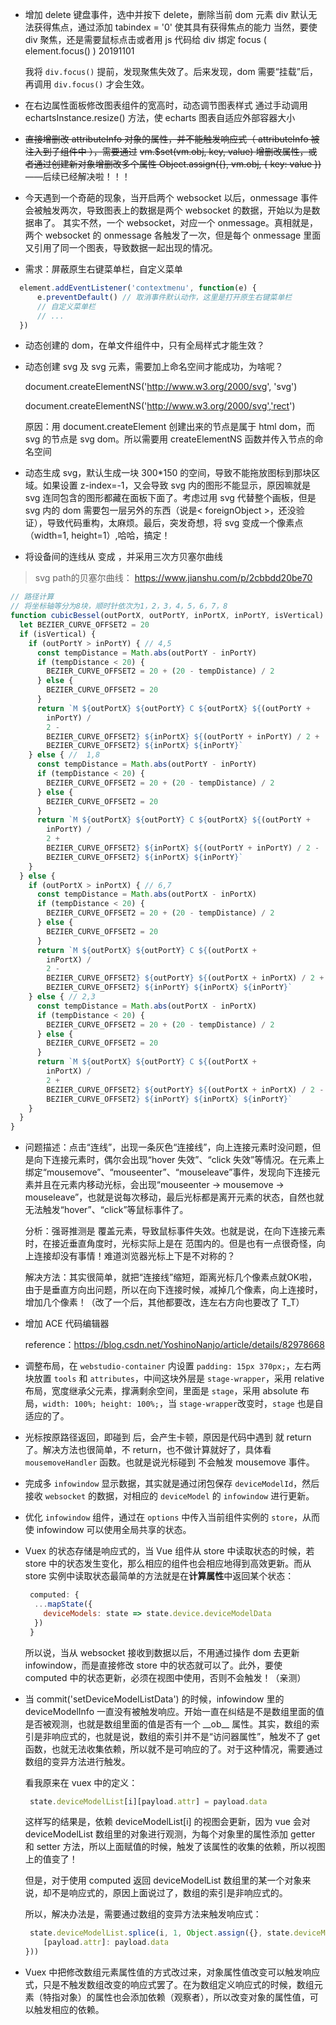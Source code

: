 - 增加 delete 键盘事件，选中并按下 delete，删除当前 dom 元素
  div 默认无法获得焦点，通过添加 tabindex = '0' 使其具有获得焦点的能力
  当然，要使 div 聚焦，还是需要鼠标点击或者用 js 代码给 div 绑定 focus ( element.focus() ) 20191101

  我将 `div.focus()` 提前，发现聚焦失效了。后来发现，dom 需要“挂载”后，再调用 `div.focus()` 才会生效。
  
  
  
- 在右边属性面板修改图表组件的宽高时，动态调节图表样式
  通过手动调用 echartsInstance.resize() 方法，使 echarts 图表自适应外部容器大小

  
  
- ~~直接增删改 attributeInfo 对象的属性，并不能触发响应式（ attributeInfo 被注入到子组件中 ），需要通过~~
  ~~vm.$set(vm.obj, key, value) 增删改属性，或者通过创建新对象增删改多个属性 Object.assign({}, vm.obj, { key: value })~~——后续已经解决啦！！！

  
  
- 今天遇到一个奇葩的现象，当开启两个 websocket 以后，onmessage 事件会被触发两次，导致图表上的数据是两个 websocket 的数据，开始以为是数据串了。
  其实不然，一个 websocket，对应一个 onmessage。真相就是，两个 websocket 的 onmessage 各触发了一次，但是每个 onmessage 里面又引用了同一个图表，导致数据一起出现的情况。

  
  
- 需求：屏蔽原生右键菜单栏，自定义菜单

~~~js
  element.addEventListener('contextmenu', function(e) {
      e.preventDefault() // 取消事件默认动作，这里是打开原生右键菜单栏
      // 自定义菜单栏
      // ...
  })
~~~



- 动态创建的 dom，在单文件组件中，只有全局样式才能生效？

  

- 动态创建 svg 及 svg 元素，需要加上命名空间才能成功，为啥呢？

  document.createElementNS('http://www.w3.org/2000/svg', 'svg')

  document.createElementNS('http://www.w3.org/2000/svg','rect')

  原因：用 document.createElement 创建出来的节点是属于 html dom，而 svg 的节点是 svg dom。所以需要用 createElementNS 函数并传入节点的命名空间

  

- 动态生成 svg，默认生成一块 300*150 的空间，导致不能拖放图标到那块区域。如果设置 z-index=-1，又会导致 svg 内的图形不能显示，原因嘛就是 svg 连同包含的图形都藏在面板下面了。考虑过用 svg 代替整个画板，但是 svg 内的 dom 需要包一层另外的东西（说是< foreignObject >，还没验证），导致代码重构，太麻烦。最后，突发奇想，将 svg 变成一个像素点（width=1, height=1）,哈哈，搞定！

  


- 将设备间的连线从 <line> 变成 <path>，并采用三次方贝塞尔曲线

> svg path的贝塞尔曲线： https://www.jianshu.com/p/2cbbdd20be70 

~~~js
// 路径计算
// 将坐标轴等分为8块，顺时针依次为1，2，3，4，5，6，7，8
function cubicBessel(outPortX, outPortY, inPortX, inPortY, isVertical) {
  let BEZIER_CURVE_OFFSET2 = 20
  if (isVertical) {
    if (outPortY > inPortY) { // 4,5
      const tempDistance = Math.abs(outPortY - inPortY)
      if (tempDistance < 20) {
        BEZIER_CURVE_OFFSET2 = 20 + (20 - tempDistance) / 2
      } else {
        BEZIER_CURVE_OFFSET2 = 20
      }
      return `M ${outPortX} ${outPortY} C ${outPortX} ${(outPortY +
        inPortY) /
        2 -
        BEZIER_CURVE_OFFSET2} ${inPortX} ${(outPortY + inPortY) / 2 +
        BEZIER_CURVE_OFFSET2} ${inPortX} ${inPortY}`
    } else { //  1,8
      const tempDistance = Math.abs(outPortY - inPortY)
      if (tempDistance < 20) {
        BEZIER_CURVE_OFFSET2 = 20 + (20 - tempDistance) / 2
      } else {
        BEZIER_CURVE_OFFSET2 = 20
      }
      return `M ${outPortX} ${outPortY} C ${outPortX} ${(outPortY +
        inPortY) /
        2 +
        BEZIER_CURVE_OFFSET2} ${inPortX} ${(outPortY + inPortY) / 2 -
        BEZIER_CURVE_OFFSET2} ${inPortX} ${inPortY}`
    }
  } else {
    if (outPortX > inPortX) { // 6,7
      const tempDistance = Math.abs(outPortX - inPortX)
      if (tempDistance < 20) {
        BEZIER_CURVE_OFFSET2 = 20 + (20 - tempDistance) / 2
      } else {
        BEZIER_CURVE_OFFSET2 = 20
      }
      return `M ${outPortX} ${outPortY} C ${(outPortX +
        inPortX) /
        2 -
        BEZIER_CURVE_OFFSET2} ${outPortY} ${(outPortX + inPortX) / 2 +
        BEZIER_CURVE_OFFSET2} ${inPortY} ${inPortX} ${inPortY}`
    } else { // 2,3
      const tempDistance = Math.abs(outPortX - inPortX)
      if (tempDistance < 20) {
        BEZIER_CURVE_OFFSET2 = 20 + (20 - tempDistance) / 2
      } else {
        BEZIER_CURVE_OFFSET2 = 20
      }
      return `M ${outPortX} ${outPortY} C ${(outPortX +
        inPortX) /
        2 +
        BEZIER_CURVE_OFFSET2} ${outPortY} ${(outPortX + inPortX) / 2 -
        BEZIER_CURVE_OFFSET2} ${inPortY} ${inPortX} ${inPortY}`
    }
  }
}
~~~



- 问题描述：点击“连线”，出现一条灰色“连接线”，向上连接元素时没问题，但是向下连接元素时，偶尔会出现“hover 失效”、“click 失效”等情况。在元素上绑定“mousemove”、“mouseenter”、“mouseleave”事件，发现向下连接元素并且在元素内移动光标，会出现“mouseenter -> mousemove -> mouseleave”，也就是说每次移动，最后光标都是离开元素的状态，自然也就无法触发“hover”、“click”等鼠标事件了。

  分析：强哥推测是 <path> 覆盖元素，导致鼠标事件失效。也就是说，在向下连接元素时，在接近垂直角度时，光标实际上是在 <path> 范围内的。但是也有一点很奇怪，向上连接却没有事情！难道浏览器光标上下是不对称的？
  
  解决方法：其实很简单，就把“连接线”缩短，距离光标几个像素点就OK啦，由于是垂直方向出问题，所以在向下连接时候，减掉几个像素，向上连接时，增加几个像素！（改了一个后，其他都要改，连左右方向也要改了 T_T）

  

- 增加 ACE 代码编辑器

  reference：https://blog.csdn.net/YoshinoNanjo/article/details/82978668

  

- 调整布局，在 `webstudio-container` 内设置 `padding: 15px 370px;`，左右两块放置 `tools` 和 `attributes`，中间这块外层是 `stage-wrapper`，采用 relative 布局，宽度继承父元素，撑满剩余空间，里面是 `stage`，采用 absolute 布局，`width: 100%; height: 100%;`，当 `stage-wrapper`改变时，`stage` 也是自适应的了。

  

- 光标按原路径返回，即碰到 <path> 后，会产生卡顿，原因是代码中遇到 <path> 就 return 了。解决方法也很简单，不 return，也不做计算就好了，具体看 `mousemoveHandler` 函数。也就是说光标碰到 <path> 不会触发 mousemove 事件。
  
  
  
- 完成多 `infowindow` 显示数据，其实就是通过闭包保存 `deviceModelId`，然后接收 `websocket` 的数据，对相应的 `deviceModel` 的 `infowindow` 进行更新。
  
  
  
- 优化 `infowindow` 组件，通过在 `options` 中传入当前组件实例的 `store`，从而使 infowindow 可以使用全局共享的状态。
  

  
- Vuex 的状态存储是响应式的，当 Vue 组件从 store 中读取状态的时候，若 store 中的状态发生变化，那么相应的组件也会相应地得到高效更新。而从 store 实例中读取状态最简单的方法就是在**计算属性**中返回某个状态：
  
  ~~~js
   computed: {
    ...mapState({
      deviceModels: state => state.device.deviceModelData
    })
   }
  ~~~
  
  所以说，当从 websocket 接收到数据以后，不用通过操作 dom 去更新 infowindow，而是直接修改 store 中的状态就可以了。此外，要使 computed 中的状态更新，必须在视图中使用，否则不会触发！（亲测）
  
  
  
- 当 commit('setDeviceModelListData') 的时候，infowindow 里的 deviceModelInfo 一直没有被触发响应。开始一直在纠结是不是数组里面的值是否被观测，也就是数组里面的值是否有一个 \_\_ob\_\_ 属性。其实，数组的索引是非响应式的，也就是说，数组的索引并不是“访问器属性”，触发不了 get 函数，也就无法收集依赖，所以就不是可响应的了。对于这种情况，需要通过数组的变异方法进行触发。
  
  看我原来在 vuex 中的定义：
  
  ~~~js
   state.deviceModelList[i][payload.attr] = payload.data
  ~~~
  
  这样写的结果是，依赖 deviceModelList\[i\] 的视图会更新，因为 vue 会对 deviceModelList 数组里的对象进行观测，为每个对象里的属性添加 getter 和 setter 方法，所以上面赋值的时候，触发了该属性的收集的依赖，所以视图上的值变了！
  
  但是，对于使用 computed 返回 deviceModelList 数组里的某一个对象来说，却不是响应式的，原因上面说过了，数组的索引是非响应式的。
  
  所以，解决办法是，需要通过数组的变异方法来触发响应式：
  
  ~~~js
   state.deviceModelList.splice(i, 1, Object.assign({}, state.deviceModelList[i], {
      [payload.attr]: payload.data
  }))
  ~~~
  
  
  
- Vuex 中把修改数组元素属性值的方式改过来，对象属性值改变可以触发响应式，只是不触发数组改变的响应式罢了。在为数组定义响应式的时候，数组元素（特指对象）的属性也会添加依赖（观察者），所以改变对象的属性值，可以触发相应的依赖。
  
  
  
